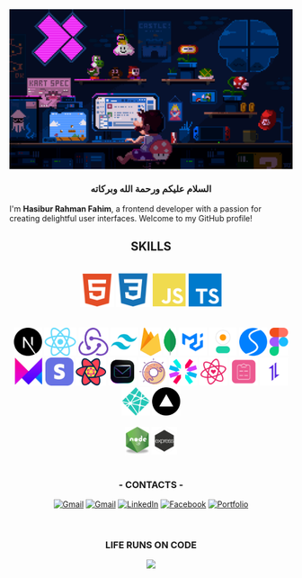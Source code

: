 <img src="./code3.gif" />

  <h3 align="center">السلام عليكم ورحمة الله وبركاته</h3>
  
I'm **Hasibur Rahman Fahim**, a frontend developer with a passion for creating delightful user interfaces. Welcome to my GitHub profile!

 
 <h2 font="bold" align="center">SKILLS</h2>
</td><td valign="top" width="33%">
  <br/>
  
  

 <div align="center">  
    <img alt="HTML" height="60"  src="./html2.svg" />
    <img alt="HTML"  height="60" src="./css2.svg" />
    <img alt="JavaScript"  height="60"  src="./js2.svg" />
    <img alt="TypeScript"   height="60" src="./ts2.svg" />
</div>         
<br/><br/>         
 
<div align="center">  
  <img alt="NODEJS" height="50"   src="./nextjs2.svg" />
   <img alt="NODEJS" height="50"   src="./react.png" />
    <img alt="NODEJS" height="50"   src="./redux.png" />
     <img alt="NODEJS" height="50"  src="./tailwind.png"/>
    <img alt="NODEJS" height="50"   src="./Firebase.png" />
         <img alt="NODEJS" height="50"   src="./mongodb.png"/>
      <img alt="NODEJS" height="50"  src="./mui.png" />
      <img alt="NODEJS" height="50"  src="./dausiui.svg" />
       <img alt="NODEJS" height="50"  src="./swiper.svg"/>
         <img alt="NODEJS" height="50"   src="./figma.png"/>
         <img alt="NODEJS" height="50"   src="./framer.png"/>
         <img alt="NODEJS" height="50"   src="./stripe.webp"/>
         <img alt="NODEJS" height="50"   src="./reactquery.png"/>
         <img alt="NODEJS" height="50"   src="./resendd.png"/>
         <img alt="NODEJS" height="50"   src="./sal.png"/>
         <img alt="NODEJS" height="50"   src="./jwt2.svg"/>
         <img alt="NODEJS" height="50"   src="./ricon.svg"/>
         <img alt="NODEJS" height="50"   src="./reactform.svg"/>
         <img alt="NODEJS" height="50"   src="./axios.png"/>
         <img alt="NODEJS" height="50"   src="./netlify.svg"/>
         <img alt="NODEJS" height="50"   src="./vercel.png"/>  
</div>         
<br/>   

 <div align="center">  
    <img alt="NODEJS" height="50"  src="./node-js.png" />
    <img alt="EXPRESS"  height="50" src="./express.png" />
</div>
</td></tr></table>  
 <br/>
 
  <h3  align="center">- CONTACTS -</h3>
  <div align="center"> 
    
  [![Gmail](https://img.shields.io/badge/Gmail-D14836?style=flat-square&logo=gmail&logoColor=white&logoheight=50)](mailto:hrfahimm@gmail.com)
  [![Gmail](https://img.shields.io/badge/Gmail-D14836?style=flat-square&logo=gmail&logoColor=white&logoheight=50&logoWidth=50)](mailto:hrfahimm@gmail.com)
  [![LinkedIn](https://img.shields.io/badge/LinkedIn-0077B5?style=flat-square&logo=linkedin&logoColor=white)](https://www.linkedin.com/in/hrfahimm)
  [![Facebook](https://img.shields.io/badge/Facebook-1877F2?style=flat-square&logo=facebook&logoColor=white)](https://www.facebook.com/your-username)
  [![Portfolio](https://img.shields.io/badge/Portfolio-000000?style=flat-square&logo=vercel&logoColor=white)](http://hrfahimm.vercel.app)
   

  
  </div>
  <br/>   

  <h3 align="center">LIFE RUNS ON CODE </h3>
  <p align="center">
    <img src="https://capsule-render.vercel.app/api?type=waving&color=gradient&height=100&section=footer"/>
    <!--      <img src="./footer.svg"/> -->
  </p>


<!-- <img margin="margin-auto" src="./68747470733a2f2f63617073756c652d72656e6465722e76657263656c2e6170702f6170693f747970653d776176696e6726636f6c6f723d6772616469656e74266865696768743d3130302673656374696f6e3d666f6f746572.svg" /> -->

